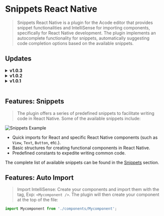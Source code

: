 # Snippets React Native

> Snippets React Native is a plugin for the Acode editor that provides snippet functionalities and IntelliSense for importing components, specifically for React Native development. The plugin implements an autocomplete functionality for snippets, automatically suggesting code completion options based on the available snippets.

## Updates

<details>
   <summary><strong>v1.0.3</strong></summary>
   <ul>
       <li>Import IntelliSense</li>
       <li>Bug Fixes</li>
   </ul>
</details>

<details>
   <summary><strong>v1.0.2</strong></summary>
   <ul>
       <li>CSS Properties for React Native</li>
   </ul>
</details>

<details>
   <summary><strong>v1.0.1</strong></summary>
   <ul>
       <li>Snippets for React Native</li>
   </ul>
</details>

<br />

## Features: Snippets

> The plugin offers a series of predefined snippets to facilitate writing code in React Native. Some of the available snippets include:

![Snippets Example](https://i.imgur.com/t1gsL8l.jpg)

- Quick imports for React and specific React Native components (such as `View`, `Text`, `Button`, etc.).
- Basic structures for creating functional components in React Native.
- Predefined constants to expedite writing common code.

The complete list of available snippets can be found in the [Snippets](#snippets) section.

## Features: Auto Import

> Import IntelliSense: Create your components and import them with the tag, Exp: `<Mycomponent />`. The plugin will then create your component at the top of the file:

```js
import Mycomponent from './components/Mycomponent';

```
#